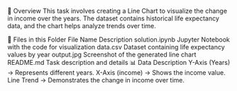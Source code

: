 📌 Overview
This task involves creating a Line Chart to visualize the change in income over the years. The dataset contains historical life expectancy data, and the chart helps analyze trends over time.

📂 Files in this Folder
File Name	Description
solution.ipynb	Jupyter Notebook with the code for visualization
data.csv	Dataset containing life expectancy values by year
output.jpg	Screenshot of the generated line chart
README.md	Task description and details
📊 Data Description
Y-Axis (Years) → Represents different years.
X-Axis (income) → Shows the income  value.
Line Trend → Demonstrates the change in income over time.
